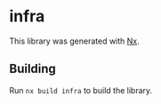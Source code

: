 # infra

This library was generated with [Nx](https://nx.dev).

## Building

Run `nx build infra` to build the library.
